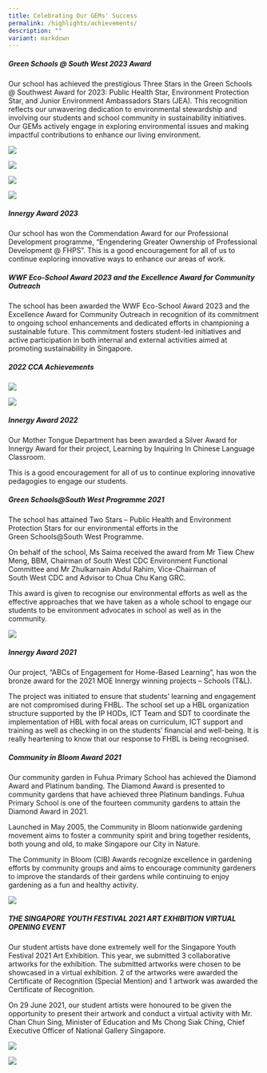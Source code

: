 ```yaml
---
title: Celebrating Our GEMs' Success
permalink: /highlights/achievements/
description: ""
variant: markdown
---
```

##### **Green Schools @ South West 2023 Award**
Our school has achieved the prestigious Three Stars in the Green Schools @ Southwest Award for 2023: Public Health Star, Environment Protection Star, and Junior Environment Ambassadors Stars (JEA). This recognition reflects our unwavering dedication to environmental stewardship and involving our students and school community in sustainability initiatives. Our GEMs actively engage in exploring environmental issues and making impactful contributions to enhance our living environment.


![](/images/Highlights/Achievements/Southwest_2023_EE_Award.jpg)

![](/images/Highlights/Achievements/Slide1.jpg)

![](/images/Highlights/Achievements/Slide2.JPG)

![](/images/Highlights/Achievements/Slide3.JPG)

##### **Innergy Award 2023**
Our school has won the Commendation Award for our Professional Development programme, “Engendering Greater Ownership of Professional Development @ FHPS”. This is a good encouragement for all of us to continue exploring innovative ways to enhance our areas of work.
##### **WWF Eco-School Award 2023 and the Excellence Award for Community Outreach**
The school has been awarded the WWF Eco-School Award 2023 and the Excellence Award for Community Outreach in recognition of its commitment to ongoing school enhancements and dedicated efforts in championing a sustainable future. This commitment fosters student-led initiatives and active participation in both internal and external activities aimed at promoting sustainability in Singapore.
##### **2022 CCA Achievements**
![](/images/Highlights/Achievements/2022%20cca%201v2.JPG)

![](/images/Highlights/Achievements/2022%20cca%202v2.JPG)
##### **Innergy Award 2022**
Our Mother Tongue Department has been awarded a Silver Award for Innergy Award for their project, Learning by Inquiring In Chinese Language Classroom.

This is a good encouragement for all of us to continue exploring innovative pedagogies to engage our students.
##### **Green Schools@South West Programme 2021**

The school has attained Two Stars – Public Health and Environment Protection Stars for our environmental efforts in the Green Schools@South West Programme.

On behalf of the school, Ms Saima received the award from Mr Tiew Chew Meng, BBM, Chairman of South West CDC Environment Functional Committee and Mr Zhulkarnain Abdul Rahim, Vice-Chairman of South West CDC and Advisor to Chua Chu Kang GRC.

This award is given to recognise our environmental efforts as well as the effective approaches that we have taken as a whole school to engage our students to be environment advocates in school as well as in the community.

![](/images/Highlights/Achievements/A1.jpg)

##### **Innergy Award 2021**
Our project, “ABCs of Engagement for Home-Based Learning”, has won the bronze award for the 2021 MOE Innergy winning projects – Schools (T&L).

The project was initiated to ensure that students’ learning and engagement are not compromised during FHBL. The school set up a HBL organization structure supported by the IP HODs, ICT Team and SDT to coordinate the implementation of HBL with focal areas on curriculum, ICT support and training as well as checking in on the students’ financial and well-being. It is really heartening to know that our response to FHBL is being recognised. 

##### **Community in Bloom Award 2021**
Our community garden in Fuhua Primary School has achieved the Diamond Award and Platinum banding. The Diamond Award is presented to community gardens that have achieved three Platinum bandings. Fuhua Primary School is one of the fourteen community gardens to attain the Diamond Award in 2021.

Launched in May 2005, the Community in Bloom nationwide gardening movement aims to foster a community spirit and bring together residents, both young and old, to make Singapore our City in Nature.

The Community in Bloom (CIB) Awards recognize excellence in gardening efforts by community groups and aims to encourage community gardeners to improve the standards of their gardens while continuing to enjoy gardening as a fun and healthy activity.

![](/images/Highlights/Achievements/A2.jpg)  

##### **THE SINGAPORE YOUTH FESTIVAL 2021 ART EXHIBITION VIRTUAL OPENING EVENT**
Our student artists have done extremely well for the Singapore Youth Festival 2021 Art Exhibition. This year, we submitted 3 collaborative artworks for the exhibition. The submitted artworks were chosen to be showcased in a virtual exhibition. 2 of the artworks were awarded the Certificate of Recognition (Special Mention) and 1 artwork was awarded the Certificate of Recognition. 

On 29 June 2021, our student artists were honoured to be given the opportunity to present their artwork and conduct a virtual activity with Mr. Chan Chun Sing, Minister of Education and Ms Chong Siak Ching, Chief Executive Officer of National Gallery Singapore.

![](/images/Highlights/Achievements/A4.jpg)

![](/images/Highlights/Achievements/A5.jpg)